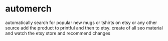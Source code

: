 # automerch
automatically search for popular new mugs or tshirts on etsy or any other source add the product to printful and then to etsy. create of all seo material and watch the etsy store and recommend changes
